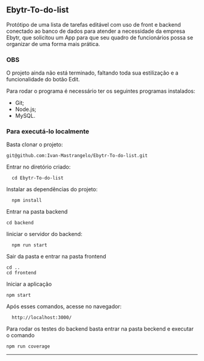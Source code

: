 ## Ebytr-To-do-list

Protótipo de uma lista de tarefas editável com uso de front e backend conectado ao banco de dados para atender a necessidade da empresa Ebytr, que solicitou um App para que seu quadro de funcionários possa se organizar de uma forma mais prática.

### OBS
O projeto ainda não está terminado, faltando toda sua estilização e a funcionalidade do botão Edit.

Para rodar o programa é necessário ter os seguintes programas instalados:
 - Git; 
 - Node.js;
 - MySQL.
 
 ### Para executá-lo localmente

Basta clonar o projeto:
```
git@github.com:Ivan-Mastrangelo/Ebytr-To-do-list.git
```
Entrar no diretório criado:
```
  cd Ebytr-To-do-list
  ```
Instalar as dependências do projeto:
```
  npm install
  ```
Entrar na pasta backend
```
cd backend
```
Iiniciar o servidor do backend:
```
  npm run start
  ```
Sair da pasta e entrar na pasta frontend
```
cd ..
cd frontend
```
Iniciar a aplicação
```
npm start
```
Após esses comandos, acesse no navegador:
```
  http://localhost:3000/
  ```
Para rodar os testes do backend basta entrar na pasta beckend e executar o comando
```
npm run coverage
```
---
